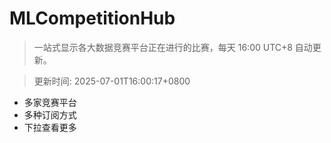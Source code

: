 # MLCompetitionHub

> 一站式显示各大数据竞赛平台正在进行的比赛，每天 16:00 UTC+8 自动更新。
  
> 更新时间: 2025-07-01T16:00:17+0800 

* 多家竞赛平台
* 多种订阅方式
* 下拉查看更多